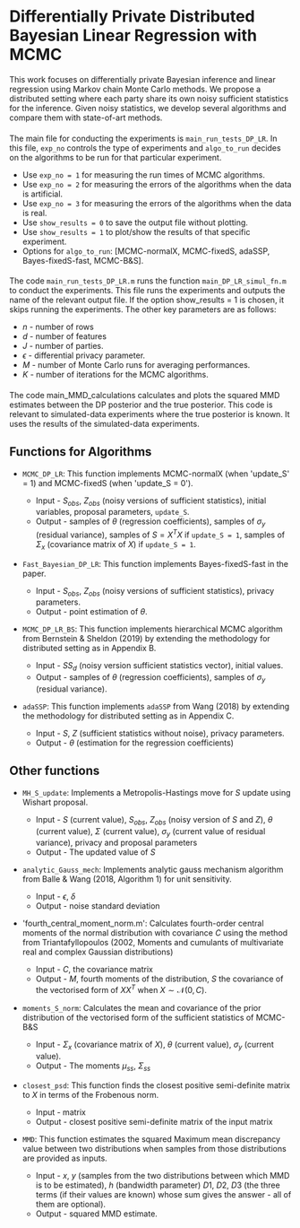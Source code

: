 # Differentially Private Distributed Bayesian Linear Regression with MCMC

This work focuses on differentially private Bayesian inference and linear regression using Markov chain Monte Carlo methods. We propose a distributed setting where each party share its own noisy sufficient statistics for the inference. Given noisy statistics, we develop several algorithms and compare them with state-of-art methods. 

#### 
The main file for conducting the experiments is `main_run_tests_DP_LR`. In this file, `exp_no` controls the type of experiments and `algo_to_run` decides on the algorithms to be run for that particular experiment. 
- Use `exp_no = 1` for measuring the run times of MCMC algorithms.
- Use `exp_no = 2` for measuring the errors of the algorithms when the data is artificial.
- Use `exp_no = 3` for measuring the errors of the algorithms when the data is real. 
- Use `show_results = 0` to save the output file without plotting.
- Use `show_results = 1` to plot/show the results of that specific experiment.
- Options for `algo_to_run`: [MCMC-normalX, MCMC-fixedS, adaSSP, Bayes-fixedS-fast, MCMC-B\&S].

#### 
The code `main_run_tests_DP_LR.m` runs the function `main_DP_LR_simul_fn.m` to conduct the experiments. This file runs the experiments and outputs the name of the relevant output file. If the option show_results = 1 is chosen, it skips running the experiments.
The other key parameters are as follows: 
- $n$ - number of rows
- $d$ - number of features
- $J$ - number of parties.
- $\epsilon$ - differential privacy parameter.
- $M$ - number of Monte Carlo runs for averaging performances.
- $K$ - number of iterations for the MCMC algorithms.

#### 
The code main_MMD_calculations calculates and plots the squared MMD estimates between the DP posterior and the true posterior. This code is relevant to simulated-data experiments where the true posterior is known. It uses the results of the simulated-data experiments.

## Functions for Algorithms

- `MCMC_DP_LR`: This function implements MCMC-normalX (when 'update_S' = 1) and MCMC-fixedS (when 'update_S = 0'). 
  - Input - $S_{obs}$, $Z_{obs}$ (noisy versions of sufficient statistics), initial variables, proposal parameters, `update_S`.
  - Output - samples of $\theta$ (regression coefficients), samples of $\sigma_y$ (residual variance), samples of $S = X^TX$ if `update_S = 1`, samples of $\Sigma_x$ (covariance matrix of $X$) if `update_S = 1`. 

- `Fast_Bayesian_DP_LR`: This function implements Bayes-fixedS-fast in the paper. 
  - Input - $S_{obs}$, $Z_{obs}$ (noisy versions of sufficient statistics), privacy parameters.
  - Output - point estimation of $\theta$. 

- `MCMC_DP_LR_BS`: This function implements hierarchical MCMC algorithm from Bernstein & Sheldon (2019) by extending the methodology for distributed setting as in Appendix B.
  - Input - $SS_d$ (noisy version sufficient statistics vector), initial values.
  - Output - samples of $\theta$ (regression coefficients), samples of $\sigma_y$ (residual variance).

- `adaSSP`: This function implements `adaSSP` from Wang (2018) by extending the methodology for distributed setting as in Appendix C.
  - Input - $S$, $Z$ (sufficient statistics without noise), privacy parameters.
  - Output - $\theta$ (estimation for the regression coefficients)

## Other functions

- `MH_S_update`: Implements a Metropolis-Hastings move for $S$ update using Wishart proposal. 
  - Input - $S$ (current value), $S_{obs}$, $Z_{obs}$ (noisy version of $S$ and $Z$), $\theta$ (current value), $\Sigma$ (current value), $\sigma_y$ (current value of residual variance), privacy and proposal parameters
  - Output - The updated value of $S$ 

- `analytic_Gauss_mech`: Implements analytic gauss mechanism algorithm from Balle & Wang (2018, Algorithm 1) for unit sensitivity.
  - Input - $\epsilon$, $\delta$
  - Output - noise standard deviation

 - 'fourth_central_moment_norm.m':  Calculates fourth-order central moments of the normal distribution with covariance $C$ using the method from Triantafyllopoulos (2002, Moments and cumulants of multivariate real and complex Gaussian distributions)
   - Input - $C$, the covariance matrix
   - Output - $M$, fourth moments of the distribution, $S$ the covariance of the vectorised form of $XX^T$ when $X \sim \mathcal{N}(0, C)$.

- `moments_S_norm`: Calculates the mean and covariance of the prior distribution of the vectorised form of the sufficient statistics of MCMC-B\&S
  - Input - $\Sigma_x$ (covariance matrix of $X$), $\theta$ (current value), $\sigma_y$ (current value). 
  - Output - The moments $\mu_{ss}$, $\Sigma_{ss}$

- `closest_psd`: This function finds the closest positive semi-definite matrix to $X$ in terms of the Frobenous norm.
  - Input - matrix
  - Output - closest positive semi-definite matrix of the input matrix
  
-  `MMD`: This function estimates the squared Maximum mean discrepancy value between two distributions when samples from those distributions are provided as inputs. 
	- Input - $x$, $y$ (samples from the two distributions between which MMD is to be estimated), $h$ (bandwidth parameter) $D1$, $D2$, $D3$ (the three terms (if their values are known) whose sum gives the answer - all of them are optional). 
	- Output - squared MMD estimate.

